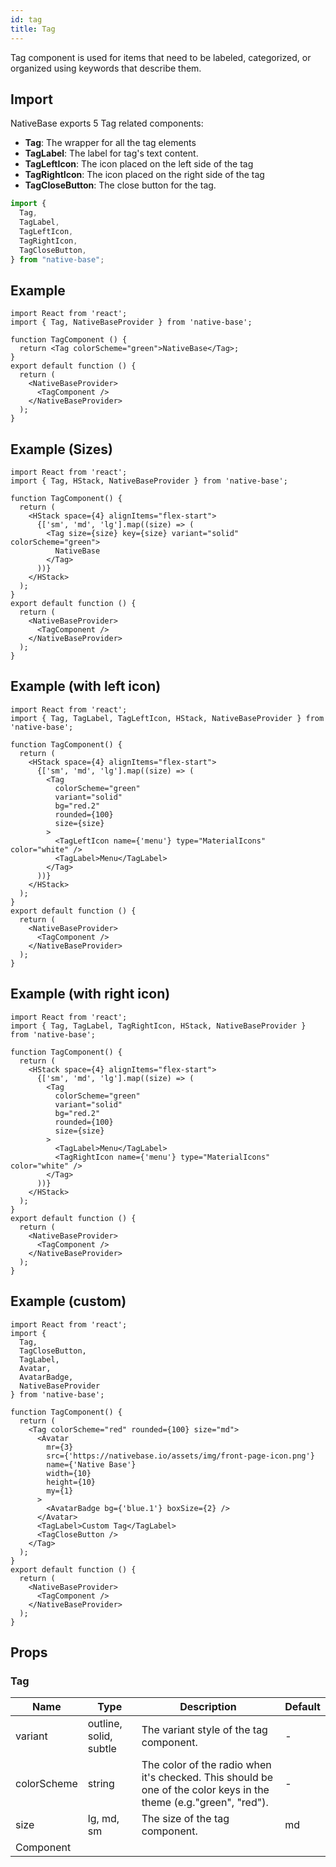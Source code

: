 ```yaml
---
id: tag
title: Tag
---
```


Tag component is used for items that need to be labeled, categorized, or organized using keywords that describe them.

## Import

NativeBase exports 5 Tag related components:

- **Tag**: The wrapper for all the tag elements
- **TagLabel**: The label for tag's text content.
- **TagLeftIcon**: The icon placed on the left side of the tag
- **TagRightIcon**: The icon placed on the right side of the tag
- **TagCloseButton**: The close button for the tag.

```jsx
import {
  Tag,
  TagLabel,
  TagLeftIcon,
  TagRightIcon,
  TagCloseButton,
} from "native-base";
```

## Example

```SnackPlayer name=Tag%20Example
import React from 'react';
import { Tag, NativeBaseProvider } from 'native-base';

function TagComponent () {
  return <Tag colorScheme="green">NativeBase</Tag>;
}
export default function () {
  return (
    <NativeBaseProvider>
      <TagComponent />
    </NativeBaseProvider>
  );
}
```

## Example (Sizes)

```SnackPlayer name=Tag%20Example(Sizes)
import React from 'react';
import { Tag, HStack, NativeBaseProvider } from 'native-base';

function TagComponent() {
  return (
    <HStack space={4} alignItems="flex-start">
      {['sm', 'md', 'lg'].map((size) => (
        <Tag size={size} key={size} variant="solid" colorScheme="green">
          NativeBase
        </Tag>
      ))}
    </HStack>
  );
}
export default function () {
  return (
    <NativeBaseProvider>
      <TagComponent />
    </NativeBaseProvider>
  );
}
```

## Example (with left icon)

```SnackPlayer name=Tag%20Example(with left icon)
import React from 'react';
import { Tag, TagLabel, TagLeftIcon, HStack, NativeBaseProvider } from 'native-base';

function TagComponent() {
  return (
    <HStack space={4} alignItems="flex-start">
      {['sm', 'md', 'lg'].map((size) => (
        <Tag
          colorScheme="green"
          variant="solid"
          bg="red.2"
          rounded={100}
          size={size}
        >
          <TagLeftIcon name={'menu'} type="MaterialIcons" color="white" />
          <TagLabel>Menu</TagLabel>
        </Tag>
      ))}
    </HStack>
  );
}
export default function () {
  return (
    <NativeBaseProvider>
      <TagComponent />
    </NativeBaseProvider>
  );
}
```

## Example (with right icon)

```SnackPlayer name=Tag%20Example(with right icon)
import React from 'react';
import { Tag, TagLabel, TagRightIcon, HStack, NativeBaseProvider } from 'native-base';

function TagComponent() {
  return (
    <HStack space={4} alignItems="flex-start">
      {['sm', 'md', 'lg'].map((size) => (
        <Tag
          colorScheme="green"
          variant="solid"
          bg="red.2"
          rounded={100}
          size={size}
        >
          <TagLabel>Menu</TagLabel>
          <TagRightIcon name={'menu'} type="MaterialIcons" color="white" />
        </Tag>
      ))}
    </HStack>
  );
}
export default function () {
  return (
    <NativeBaseProvider>
      <TagComponent />
    </NativeBaseProvider>
  );
}
```

## Example (custom)

```SnackPlayer name=Tag%20Example(custom)
import React from 'react';
import {
  Tag,
  TagCloseButton,
  TagLabel,
  Avatar,
  AvatarBadge,
  NativeBaseProvider
} from 'native-base';

function TagComponent() {
  return (
    <Tag colorScheme="red" rounded={100} size="md">
      <Avatar
        mr={3}
        src={'https://nativebase.io/assets/img/front-page-icon.png'}
        name={'Native Base'}
        width={10}
        height={10}
        my={1}
      >
        <AvatarBadge bg={'blue.1'} boxSize={2} />
      </Avatar>
      <TagLabel>Custom Tag</TagLabel>
      <TagCloseButton />
    </Tag>
  );
}
export default function () {
  return (
    <NativeBaseProvider>
      <TagComponent />
    </NativeBaseProvider>
  );
}
```

## Props

### Tag

| Name        | Type                   | Description                                                                                                       | Default |
| ----------- | ---------------------- | ----------------------------------------------------------------------------------------------------------------- | ------- |
| variant     | outline, solid, subtle | The variant style of the tag component.                                                                           | -       |
| colorScheme | string                 | The color of the radio when it's checked. This should be one of the color keys in the theme (e.g."green", "red"). | -       |
| size        | lg, md, sm             | The size of the tag component.                                                                                    | md      |
| Component   |                        |                                                                                                                   |         |

